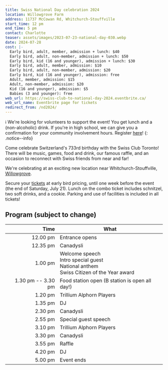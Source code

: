 ```yaml
---
title: Swiss National Day celebration 2024
location: Willowgrove Farm
address: 11737 McCowan Rd, Whitchurch-Stouffville
start_time: 12 pm
end_time: 5 pm
contact: Charlotte
teaser: assets/images/2023-07-23-national-day-030.webp
date: 2024-07-28
cost: |-
  Early bird, adult, member, admission + lunch: $40
  Early bird, adult, non-member, admission + lunch: $50
  Early bird, kid (16 and younger), admission + lunch: $30
  Early bird, adult, member, admission: $10
  Early bird, adult, non-member, admission: $20
  Early bird, kid (16 and younger), admission: free
  Adult, member, admission: $15
  Adult, non-member, admission: $20
  Kid (16 and younger), admission: $5
  Babies (3 and younger): free
web_url: https://swiss-club-to-national-day-2024.eventbrite.ca/
web_url_name: Eventbrite page for tickets
redirect_from: /nd2024/
---
```


:information_source: We're looking for volunteers to support the event! You get
lunch and a (non-alcoholic) drink. If you're in high school, we can give you a
confirmation for your community involvement hours. Register [here][volunteers]!
{: .notice--info}

Come celebrate Switzerland's 733rd birthday with the Swiss Club Toronto! There
will be music, games, food and drink, our famous raffle, and an occasion to
reconnect with Swiss friends from near and far!

We're celebrating at an exciting new location near Whitchurch-Stouffville,
[Willowgrove].

Secure your [tickets] at early bird pricing, until one week before the event
(the end of Saturday, July 21). Lunch on the combo ticket includes schnitzel,
two soft drinks, and a cookie. Parking and use of facilities is included in all
tickets!

[volunteers]: <https://volunteersignup.org/HWP8W>
[willowgrove]: <https://www.willowgrove.ca/>
[tickets]: <{{ page.web_url }}>

## Program (subject to change)

| Time               | What                                                                                        |
| -----------------: | ------------------------------------------------------------------------------------------- |
| 12.00 pm           | Entrance opens                                                                              |
| 12.35 pm           | Canadysli                                                                                   |
| 1.00 pm            | Welcome speech<br>Intro special guest<br>National anthem<br>Swiss Citizen of the Year award |
| 1.30 pm -- 3.30 pm | Food station open (B station is open all day!)                                              |
| 1.20 pm            | Trillium Alphorn Players                                                                    |
| 1.35 pm            | DJ                                                                                          |
| 2.30 pm            | Canadysli                                                                                   |
| 2.55 pm            | Special guest speech                                                                        |
| 3.10 pm            | Trillium Alphorn Players                                                                    |
| 3.30 pm            | Canadysli                                                                                   |
| 3.55 pm            | Raffle                                                                                      |
| 4.20 pm            | DJ                                                                                          |
| 5.00 pm            | Event ends                                                                                  |
